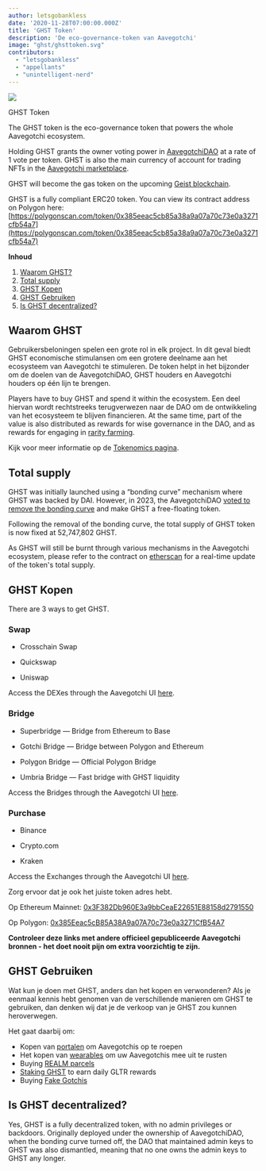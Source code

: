 ```yaml
---
author: letsgobankless
date: '2020-11-28T07:00:00.000Z'
title: 'GHST Token'
description: 'De eco-governance-token van Aavegotchi'
image: "ghst/ghsttoken.svg"
contributors:
  - "letsgobankless"
  - "appellants"
  - "unintelligent-nerd"
---
```


<div class="headerImageContainer">
<img class="headerImage" src="/ghst/ghst.gif">
<p class="headerImageText">GHST Token</p>
</div>

The GHST token is the eco-governance token that powers the whole Aavegotchi ecosystem.

Holding GHST grants the owner voting power in [AavegotchiDAO](/dao) at a rate of 1 vote per token. GHST is also the main currency of account for trading NFTs in the [Aavegotchi marketplace](/marketplace).

GHST will become the gas token on the upcoming [Geist blockchain](/geist).

GHST is a fully compliant ERC20 token. You can view its contract address on Polygon here: [https://polygonscan.com/token/0x385eeac5cb85a38a9a07a70c73e0a3271cfb54a7](https://polygonscan.com/token/0x385eeac5cb85a38a9a07a70c73e0a3271cfb54a7)

<div class="contentsBox">

**Inhoud**

<ol>
<li><a href=#why-ghst>Waarom GHST?</a></li>
<li><a href=#total-supply>Total supply</a></li>
<li><a href=#buying-ghst>GHST Kopen</a></li>
<li><a href=#using-ghst>GHST Gebruiken</a></li>
<li><a href=#is-ghst-decentralized->Is GHST decentralized?</a></li>
</ol>

</div>

## Waarom GHST
Gebruikersbeloningen spelen een grote rol in elk project. In dit geval biedt GHST economische stimulansen om een grotere deelname aan het ecosysteem van Aavegotchi te stimuleren. De token helpt in het bijzonder om de doelen van de AavegotchiDAO, GHST houders en Aavegotchi houders op één lijn te brengen.

Players have to buy GHST and spend it within the ecosystem. Een deel hiervan wordt rechtstreeks terugverwezen naar de DAO om de ontwikkeling van het ecosysteem te blijven financieren. At the same time, part of the value is also distributed as rewards for wise governance in the DAO, and as rewards for engaging in [rarity farming](/rarity-farming).

Kijk voor meer informatie op de [Tokenomics pagina](/tokenomics).

## Total supply

GHST was initially launched using a “bonding curve” mechanism where GHST was backed by DAI. However, in 2023, the AavegotchiDAO [voted to remove the bonding curve](/aavegotchi-improvement-proposals-2023#close-the-ghst-bonding-curve) and make GHST a free-floating token.

Following the removal of the bonding curve, the total supply of GHST token is now fixed at 52,747,802 GHST.

As GHST will still be burnt through various mechanisms in the Aavegotchi ecosystem, please refer to the contract on [etherscan](https://etherscan.io/token/0x3F382DbD960E3a9bbCeaE22651E88158d2791550) for a real-time update of the token's total supply.

## GHST Kopen

There are 3 ways to get GHST.

### Swap

* Crosschain Swap

* Quickswap

* Uniswap

Access the DEXes through the Aavegotchi UI [here](https://dapp.aavegotchi.com/get-tokens?p=swap).

### Bridge

* Superbridge — Bridge from Ethereum to Base

* Gotchi Bridge — Bridge between Polygon and Ethereum

* Polygon Bridge — Official Polygon Bridge

* Umbria Bridge — Fast bridge with GHST liquidity

Access the Bridges through the Aavegotchi UI [here](https://dapp.aavegotchi.com/get-tokens?p=bridge).

### Purchase

* Binance

* Crypto.com

* Kraken

Access the Exchanges through the Aavegotchi UI [here](https://dapp.aavegotchi.com/get-tokens?p=purchase).

Zorg ervoor dat je ook het juiste token adres hebt.

Op Ethereum Mainnet: [0x3F382Db960E3a9bbCeaE22651E88158d2791550](https://etherscan.io/token/0x3F382DbD960E3a9bbCeaE22651E88158d2791550)

Op Polygon: [0x385Eeac5cB85A38A9a07A70c73e0a3271CfB54A7](https://explorer-mainnet.maticvigil.com/address/0x385Eeac5cB85A38A9a07A70c73e0a3271CfB54A7/transactions)

**Controleer deze links met andere officieel gepubliceerde Aavegotchi bronnen - het doet nooit pijn om extra voorzichtig te zijn.**

## GHST Gebruiken
Wat kun je doen met GHST, anders dan het kopen en verwonderen? Als je eenmaal kennis hebt genomen van de verschillende manieren om GHST te gebruiken, dan denken wij dat je de verkoop van je GHST zou kunnen heroverwegen.

Het gaat daarbij om:

* Kopen van [portalen](/portals) om Aavegotchis op te roepen
* Het kopen van [wearables](/wearables) om uw Aavegotchis mee uit te rusten
* Buying [REALM parcels](/gotchiverse)
* [Staking GHST](/staking) to earn daily GLTR rewards
* Buying [Fake Gotchis](https://www.fakegotchis.com/)

## Is GHST decentralized?

Yes, GHST is a fully decentralized token, with no admin privileges or backdoors. Originally deployed under the ownership of AavegotchiDAO, when the bonding curve turned off, the DAO that maintained admin keys to GHST was also dismantled, meaning that no one owns the admin keys to GHST any longer. 




